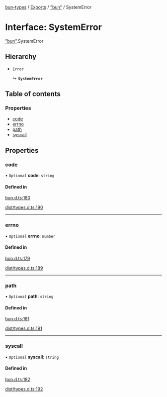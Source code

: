 [bun-types](https://github.com/oven-sh/bun-types/blob/master/api-docs/README.md) / [Exports](https://github.com/oven-sh/bun-types/blob/master/api-docs/modules.md) / ["bun"](https://github.com/oven-sh/bun-types/blob/master/api-docs/modules/bun_.md) / SystemError

# Interface: SystemError

["bun"](https://github.com/oven-sh/bun-types/blob/master/api-docs/modules/bun_.md).SystemError

## Hierarchy

- `Error`

  ↳ **`SystemError`**

## Table of contents

### Properties

- [code](https://github.com/oven-sh/bun-types/blob/master/api-docs/interfaces/bun_.SystemError.md#code)
- [errno](https://github.com/oven-sh/bun-types/blob/master/api-docs/interfaces/bun_.SystemError.md#errno)
- [path](https://github.com/oven-sh/bun-types/blob/master/api-docs/interfaces/bun_.SystemError.md#path)
- [syscall](https://github.com/oven-sh/bun-types/blob/master/api-docs/interfaces/bun_.SystemError.md#syscall)

## Properties

### code

• `Optional` **code**: `string`

#### Defined in

[bun.d.ts:180](https://github.com/valgaze/bun-types/blob/6f8dbf8/bun.d.ts#L180)

[dist/types.d.ts:190](https://github.com/valgaze/bun-types/blob/6f8dbf8/dist/types.d.ts#L190)

___

### errno

• `Optional` **errno**: `number`

#### Defined in

[bun.d.ts:179](https://github.com/valgaze/bun-types/blob/6f8dbf8/bun.d.ts#L179)

[dist/types.d.ts:189](https://github.com/valgaze/bun-types/blob/6f8dbf8/dist/types.d.ts#L189)

___

### path

• `Optional` **path**: `string`

#### Defined in

[bun.d.ts:181](https://github.com/valgaze/bun-types/blob/6f8dbf8/bun.d.ts#L181)

[dist/types.d.ts:191](https://github.com/valgaze/bun-types/blob/6f8dbf8/dist/types.d.ts#L191)

___

### syscall

• `Optional` **syscall**: `string`

#### Defined in

[bun.d.ts:182](https://github.com/valgaze/bun-types/blob/6f8dbf8/bun.d.ts#L182)

[dist/types.d.ts:192](https://github.com/valgaze/bun-types/blob/6f8dbf8/dist/types.d.ts#L192)
